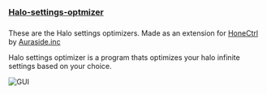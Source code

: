 # <h3><a href="https://raw.githubusercontent.com/aAshvinth/Halo-settings-optimizer/main/Halo%20settings%20optimizer.bat">Halo-settings-optmizer</a><h3/>

 These are the Halo settings optimizers.
 Made as an extension for <a href="https://github.com/auraside/HoneCtrl">HoneCtrl</a> by <a href="https://github.com/auraside">Auraside.inc</a> 
<p>Halo settings optimizer is a program thats optimizes your halo infinite settings based on your choice.<p/>

![GUI](https://user-images.githubusercontent.com/106897514/183282414-e1d33bb7-a7ef-47a0-9c66-a2b0435f3b6c.png "Halo optimizer")

